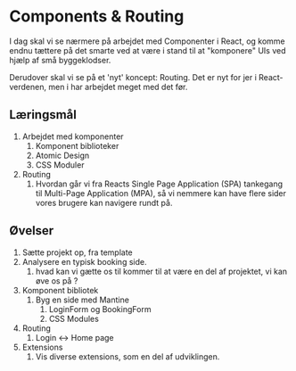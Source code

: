 # Components & Routing

I dag skal vi se nærmere på arbejdet med Componenter i React, og komme endnu tættere på det smarte ved at være i stand til at "komponere" UIs ved hjælp af små byggeklodser.

Derudover skal vi se på et 'nyt' koncept: Routing. Det er nyt for jer i React-verdenen, men i har arbejdet meget med det før.

## Læringsmål

1. Arbejdet med komponenter
   1. Komponent biblioteker
   2. Atomic Design
   3. CSS Moduler
2. Routing
   1. Hvordan går vi fra Reacts Single Page Application (SPA) tankegang til Multi-Page Application (MPA), så vi nemmere kan have flere sider vores brugere kan navigere rundt på.

## Øvelser

1. Sætte projekt op, fra template
2. Analysere en typisk booking side.
   1. hvad kan vi gætte os til kommer til at være en del af projektet, vi kan øve os på ?
3. Komponent bibliotek
   1. Byg en side med Mantine
      1. LoginForm og BookingForm
      2. CSS Modules
4. Routing
   1. Login <-> Home page
5. Extensions
   1. Vis diverse extensions, som en del af udviklingen.
